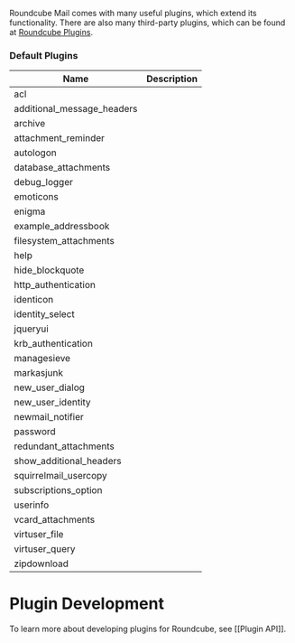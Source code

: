 Roundcube Mail comes with many useful plugins, which extend its functionality. There are also many third-party plugins, which can be found at [Roundcube Plugins](https://plugins.roundcube.net/).

### Default Plugins
| Name                       | Description |
| -------------------------- | ----------- |
| acl                        ||
| additional_message_headers ||
| archive                    ||
| attachment_reminder        ||
| autologon                  ||
| database_attachments       ||
| debug_logger               ||
| emoticons                  ||
| enigma                     ||
| example_addressbook        ||
| filesystem_attachments     ||
| help                       ||
| hide_blockquote            ||
| http_authentication        ||
| identicon                  ||
| identity_select            ||
| jqueryui                   ||
| krb_authentication         ||
| managesieve                ||
| markasjunk                 ||
| new_user_dialog            ||
| new_user_identity          ||
| newmail_notifier           ||
| password                   ||
| redundant_attachments      ||
| show_additional_headers    ||
| squirrelmail_usercopy      ||
| subscriptions_option       ||
| userinfo                   ||
| vcard_attachments          ||
| virtuser_file              ||
| virtuser_query             ||
| zipdownload                ||

# Plugin Development
To learn more about developing plugins for Roundcube, see [[Plugin API]].